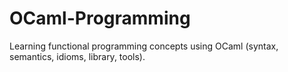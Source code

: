 # OCaml-Programming
Learning functional programming concepts using OCaml (syntax, semantics, idioms, library, tools).
